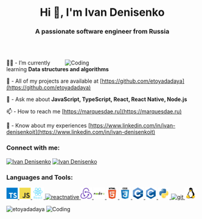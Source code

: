 <h1 align="center">Hi 👋, I'm Ivan Denisenko</h1>
<h3 align="center">A passionate software engineer from Russia</h3>
<p><br></br></p>
<img align="right" alt="Coding" width="350" src="https://64.media.tumblr.com/254ff2f9db4c1233a58927df0ece60a3/tumblr_mt43ioMNox1rll28uo1_400.gif">

👨‍💻 - I’m currently learning **Data structures and algorithms**

🌱 - All of my projects are available at [https://github.com/etoyadadaya](https://github.com/etoyadadaya)

💬 - Ask me about **JavaScript, TypeScript, React, React Native, Node.js**

📫 - How to reach me [https://marquesdae.ru](https://marquesdae.ru)

📄 - Know about my experiences [https://www.linkedin.com/in/ivan-denisenkoit](https://www.linkedin.com/in/ivan-denisenkoit)

<h3 align="left">Connect with me:</h3>
<p align="left">
<a href="https://t.me/ttssssssssss" target="blank"><img align="center" src="https://cdn-icons-png.flaticon.com/512/2111/2111644.png" alt="Ivan Denisenko" height="30" width="30" /></a>
<a href="https://vk.com/di_99k" target="blank"><img align="center" src="https://cdn-icons-png.flaticon.com/512/733/733583.png" alt="Ivan Denisenko" height="40" width="40" /></a>
</p>

<h3 align="left">Languages and Tools:</h3>
<p align="left" width="100%">
<a href="https://www.typescriptlang.org/" target="_blank" rel="noreferrer"> <img src="https://raw.githubusercontent.com/devicons/devicon/master/icons/typescript/typescript-original.svg" alt="typescript" width="30" height="30"/> </a>
<a href="https://developer.mozilla.org/en-US/docs/Web/JavaScript" target="_blank" rel="noreferrer"> <img src="https://raw.githubusercontent.com/devicons/devicon/master/icons/javascript/javascript-original.svg" alt="javascript" width="30" height="30"/> </a>
<a href="https://reactjs.org/" target="_blank" rel="noreferrer"> <img src="https://raw.githubusercontent.com/devicons/devicon/master/icons/react/react-original-wordmark.svg" alt="react" width="30" height="30"/> </a>
<a href="https://reactnative.dev/" target="_blank" rel="noreferrer"> <img src="https://reactnative.dev/img/header_logo.svg" alt="reactnative" width="30" height="30"/> </a>
<a href="https://redux.js.org" target="_blank" rel="noreferrer"> <img src="https://raw.githubusercontent.com/devicons/devicon/master/icons/redux/redux-original.svg" alt="redux" width="30" height="30"/> </a> 
<a href="https://nodejs.org" target="_blank" rel="noreferrer"> <img src="https://raw.githubusercontent.com/devicons/devicon/master/icons/nodejs/nodejs-original-wordmark.svg" alt="nodejs" width="30" height="30"/> </a>
<a href="https://www.w3.org/html/" target="_blank" rel="noreferrer"> <img src="https://raw.githubusercontent.com/devicons/devicon/master/icons/html5/html5-original-wordmark.svg" alt="html5" width="30" height="30"/> </a>
<a href="https://www.w3schools.com/css/" target="_blank" rel="noreferrer"> <img src="https://raw.githubusercontent.com/devicons/devicon/master/icons/css3/css3-original-wordmark.svg" alt="css3" width="30" height="30"/> </a>
<a href="https://www.w3schools.com/cpp/" target="_blank" rel="noreferrer"> <img src="https://raw.githubusercontent.com/devicons/devicon/master/icons/cplusplus/cplusplus-original.svg" alt="cplusplus" width="30" height="30"/> </a>
<a href="https://www.cprogramming.com/" target="_blank" rel="noreferrer"> <img src="https://raw.githubusercontent.com/devicons/devicon/master/icons/c/c-original.svg" alt="c" width="30" height="30"/> </a>
<a href="https://www.python.org" target="_blank" rel="noreferrer"> <img src="https://raw.githubusercontent.com/devicons/devicon/master/icons/python/python-original.svg" alt="python" width="30" height="30"/> </a>
<a href="https://git-scm.com/" target="_blank" rel="noreferrer"> <img src="https://www.vectorlogo.zone/logos/git-scm/git-scm-icon.svg" alt="git" width="30" height="30"/> </a>
<a href="https://www.linux.org/" target="_blank" rel="noreferrer"> <img src="https://raw.githubusercontent.com/devicons/devicon/master/icons/linux/linux-original.svg" alt="linux" width="30" height="30"/> </a>
</p>

<p><img align="center" src="https://github-readme-streak-stats.herokuapp.com?user=etoyadadaya&theme=github-dark&hide_border=true&date_format=M%20j%5B%2C%20Y%5D" alt="etoyadadaya" />
<img align="center" alt="Coding" width="100" src="https://i.pinimg.com/originals/02/82/93/028293ffb5b7b0acbc82e603d303d206.gif"></p>
